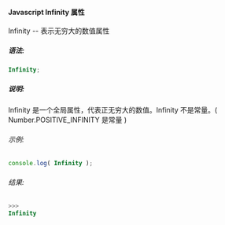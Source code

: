 #### Javascript Infinity 属性

  Infinity -- 表示无穷大的数值属性

##### 语法:

  ```javascript
  Infinity;
  ```

##### 说明:

  Infinity 是一个全局属性，代表正无穷大的数值。Infinity 不是常量。( Number.POSITIVE_INFINITY 是常量 )

###### 示例:

  ```javascript
  console.log( Infinity );
  ```

###### 结果:

  ```javascript
  >>>
  Infinity
  ```
